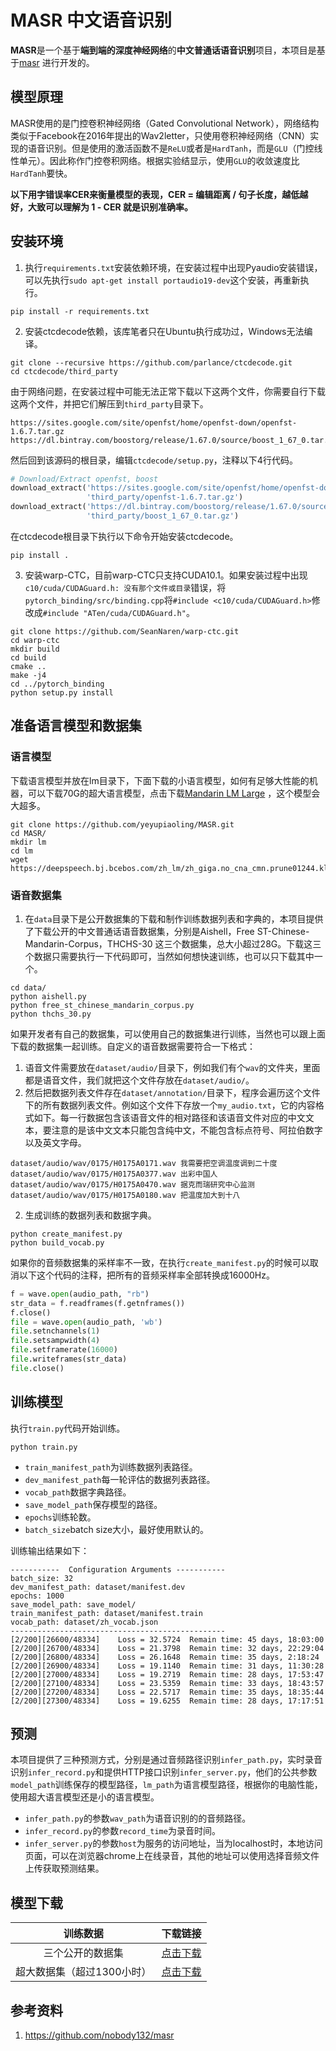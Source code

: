 # MASR 中文语音识别

**MASR**是一个基于**端到端的深度神经网络**的**中文普通话语音识别**项目，本项目是基于[masr](https://github.com/nobody132/masr) 进行开发的。

## 模型原理

MASR使用的是门控卷积神经网络（Gated Convolutional Network），网络结构类似于Facebook在2016年提出的Wav2letter，只使用卷积神经网络（CNN）实现的语音识别。但是使用的激活函数不是`ReLU`或者是`HardTanh`，而是`GLU`（门控线性单元）。因此称作门控卷积网络。根据实验结显示，使用`GLU`的收敛速度比`HardTanh`要快。

**以下用字错误率CER来衡量模型的表现，CER = 编辑距离 / 句子长度，越低越好，大致可以理解为 1 - CER 就是识别准确率。**

## 安装环境

1. 执行`requirements.txt`安装依赖环境，在安装过程中出现Pyaudio安装错误，可以先执行`sudo apt-get install portaudio19-dev`这个安装，再重新执行。
```shell script
pip install -r requirements.txt
```

2. 安装ctcdecode依赖，该库笔者只在Ubuntu执行成功过，Windows无法编译。
```shell script
git clone --recursive https://github.com/parlance/ctcdecode.git
cd ctcdecode/third_party
```

由于网络问题，在安装过程中可能无法正常下载以下这两个文件，你需要自行下载这两个文件，并把它们解压到`third_party`目录下。
```shell script
https://sites.google.com/site/openfst/home/openfst-down/openfst-1.6.7.tar.gz
https://dl.bintray.com/boostorg/release/1.67.0/source/boost_1_67_0.tar.gz
```

然后回到该源码的根目录，编辑`ctcdecode/setup.py`，注释以下4行代码。
```python
# Download/Extract openfst, boost
download_extract('https://sites.google.com/site/openfst/home/openfst-down/openfst-1.6.7.tar.gz',
                 'third_party/openfst-1.6.7.tar.gz')
download_extract('https://dl.bintray.com/boostorg/release/1.67.0/source/boost_1_67_0.tar.gz',
                 'third_party/boost_1_67_0.tar.gz')
```

在ctcdecode根目录下执行以下命令开始安装ctcdecode。
```shell script
pip install .
```

3. 安装warp-CTC，目前warp-CTC只支持CUDA10.1。如果安装过程中出现`c10/cuda/CUDAGuard.h: 没有那个文件或目录`错误，将`pytorch_binding/src/binding.cpp`将`#include <c10/cuda/CUDAGuard.h>`修改成`#include "ATen/cuda/CUDAGuard.h"`。
```shell script
git clone https://github.com/SeanNaren/warp-ctc.git
cd warp-ctc
mkdir build
cd build
cmake ..
make -j4
cd ../pytorch_binding
python setup.py install
```
## 准备语言模型和数据集

### 语言模型
下载语言模型并放在lm目录下，下面下载的小语言模型，如何有足够大性能的机器，可以下载70G的超大语言模型，点击下载[Mandarin LM Large](https://deepspeech.bj.bcebos.com/zh_lm/zhidao_giga.klm) ，这个模型会大超多。
```shell script
git clone https://github.com/yeyupiaoling/MASR.git
cd MASR/
mkdir lm
cd lm
wget https://deepspeech.bj.bcebos.com/zh_lm/zh_giga.no_cna_cmn.prune01244.klm
```

### 语音数据集
1. 在`data`目录下是公开数据集的下载和制作训练数据列表和字典的，本项目提供了下载公开的中文普通话语音数据集，分别是Aishell，Free ST-Chinese-Mandarin-Corpus，THCHS-30 这三个数据集，总大小超过28G。下载这三个数据只需要执行一下代码即可，当然如何想快速训练，也可以只下载其中一个。
```shell script
cd data/
python aishell.py
python free_st_chinese_mandarin_corpus.py
python thchs_30.py
```

如果开发者有自己的数据集，可以使用自己的数据集进行训练，当然也可以跟上面下载的数据集一起训练。自定义的语音数据需要符合一下格式：
1. 语音文件需要放在`dataset/audio/`目录下，例如我们有个`wav`的文件夹，里面都是语音文件，我们就把这个文件存放在`dataset/audio/`。
2. 然后把数据列表文件存在`dataset/annotation/`目录下，程序会遍历这个文件下的所有数据列表文件。例如这个文件下存放一个`my_audio.txt`，它的内容格式如下。每一行数据包含该语音文件的相对路径和该语音文件对应的中文文本，要注意的是该中文文本只能包含纯中文，不能包含标点符号、阿拉伯数字以及英文字母。
```shell script
dataset/audio/wav/0175/H0175A0171.wav 我需要把空调温度调到二十度
dataset/audio/wav/0175/H0175A0377.wav 出彩中国人
dataset/audio/wav/0175/H0175A0470.wav 据克而瑞研究中心监测
dataset/audio/wav/0175/H0175A0180.wav 把温度加大到十八
```

2. 生成训练的数据列表和数据字典。
```shell script
python create_manifest.py
python build_vocab.py
```

如果你的音频数据集的采样率不一致，在执行`create_manifest.py`的时候可以取消以下这个代码的注释，把所有的音频采样率全部转换成16000Hz。
```python
f = wave.open(audio_path, "rb")
str_data = f.readframes(f.getnframes())
f.close()
file = wave.open(audio_path, 'wb')
file.setnchannels(1)
file.setsampwidth(4)
file.setframerate(16000)
file.writeframes(str_data)
file.close()
```

## 训练模型

执行`train.py`代码开始训练。
```shell script
python train.py
```

 - `train_manifest_path`为训练数据列表路径。
 - `dev_manifest_path`每一轮评估的数据列表路径。
 - `vocab_path`数据字典路径。
 - `save_model_path`保存模型的路径。
 - `epochs`训练轮数。
 - `batch_size`batch size大小，最好使用默认的。
 
训练输出结果如下：
```
-----------  Configuration Arguments -----------
batch_size: 32
dev_manifest_path: dataset/manifest.dev
epochs: 1000
save_model_path: save_model/
train_manifest_path: dataset/manifest.train
vocab_path: dataset/zh_vocab.json
------------------------------------------------
[2/200][26600/48334]	Loss = 32.5724	Remain time: 45 days, 18:03:00
[2/200][26700/48334]	Loss = 21.3798	Remain time: 32 days, 22:29:04
[2/200][26800/48334]	Loss = 26.1648	Remain time: 35 days, 2:18:24
[2/200][26900/48334]	Loss = 19.1140	Remain time: 31 days, 11:30:28
[2/200][27000/48334]	Loss = 19.2719	Remain time: 28 days, 17:53:47
[2/200][27100/48334]	Loss = 23.5359	Remain time: 33 days, 18:43:57
[2/200][27200/48334]	Loss = 22.5717	Remain time: 35 days, 18:35:44
[2/200][27300/48334]	Loss = 19.6255	Remain time: 28 days, 17:17:51
```

## 预测
本项目提供了三种预测方式，分别是通过音频路径识别`infer_path.py`，实时录音识别`infer_record.py`和提供HTTP接口识别`infer_server.py`，他们的公共参数`model_path`训练保存的模型路径，`lm_path`为语言模型路径，根据你的电脑性能，使用超大语言模型还是小的语言模型。

 - `infer_path.py`的参数`wav_path`为语音识别的的音频路径。
 - `infer_record.py`的参数`record_time`为录音时间。
 - `infer_server.py`的参数`host`为服务的访问地址，当为localhost时，本地访问页面，可以在浏览器chrome上在线录音，其他的地址可以使用选择音频文件上传获取预测结果。
 
 
## 模型下载
| 训练数据 | 下载链接 |
| :---: | :---: |
| 三个公开的数据集 | [点击下载](https://download.csdn.net/download/qq_33200967/14028460) |
| 超大数据集（超过1300小时） | [点击下载](https://download.csdn.net/download/qq_33200967/16200011) |

## 参考资料
1. https://github.com/nobody132/masr
